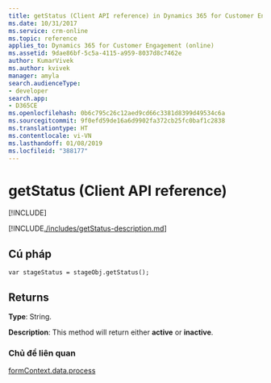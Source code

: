 ```yaml
---
title: getStatus (Client API reference) in Dynamics 365 for Customer Engagement| MicrosoftDocs
ms.date: 10/31/2017
ms.service: crm-online
ms.topic: reference
applies_to: Dynamics 365 for Customer Engagement (online)
ms.assetid: 9dae86bf-5c5a-4115-a959-8037d8c7462e
author: KumarVivek
ms.author: kvivek
manager: amyla
search.audienceType:
- developer
search.app:
- D365CE
ms.openlocfilehash: 0b6c795c26c12aed9cd66c3381d8399d49534c6a
ms.sourcegitcommit: 9f0efd59de16a6d9902fa372cb25fc0baf1c2838
ms.translationtype: HT
ms.contentlocale: vi-VN
ms.lasthandoff: 01/08/2019
ms.locfileid: "388177"
---
```

# <a name="getstatus-client-api-reference"></a>getStatus (Client API reference)

[!INCLUDE[](../../../../../includes/cc_applies_to_update_9_0_0.md)]

[!INCLUDE[./includes/getStatus-description.md](./includes/getStatus-description.md)]

## <a name="syntax"></a>Cú pháp

`var stageStatus = stageObj.getStatus();`

## <a name="returns"></a>Returns

**Type**: String. 

**Description**: This method will return either **active** or **inactive**.

### <a name="related-topics"></a>Chủ đề liên quan
 
[formContext.data.process](../../formContext-data-process.md)
